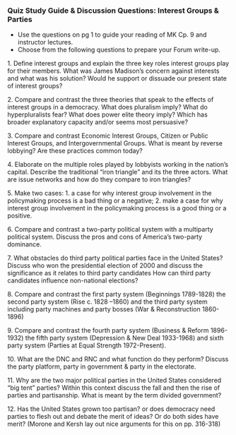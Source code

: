 ### Quiz Study Guide & Discussion Questions: Interest Groups & Parties

+ Use the questions on pg 1 to guide your reading of MK Cp. 9 and instructor lectures.
+ Choose from the following questions to prepare your Forum write-up.

1\. Define interest groups and explain the three key roles interest groups play for their members. What was James Madison’s concern against interests and what was his solution? Would he support or dissuade our present state of interest groups?

2\. Compare and contrast the three theories that speak to the effects of interest groups in a democracy. What does pluralism imply? What do hyperpluralists fear? What does power elite theory imply?  Which has broader explanatory capacity and/or seems most persuasive?

3\. Compare and contrast Economic Interest Groups, Citizen or Public Interest Groups, and Intergovernmental Groups. What is meant by reverse lobbying? Are these practices common today?

4\. Elaborate on the multiple roles played by lobbyists working in the nation’s capital. Describe the traditional “iron triangle” and its the three actors. What are issue networks and how do they compare to iron triangles?

5\. Make two cases: 1. a case for why interest group involvement in the policymaking process is a bad thing or a negative; 2. make a case for why interest group involvement in the policymaking process is a good thing or a positive.

6\. Compare and contrast a two-party political system with a multiparty political system. Discuss the pros and cons of America’s two-party dominance.

7\. What obstacles do third party political parties face in the United States? Discuss who won the presidential election of 2000 and discuss the significance as it relates to third party candidates How can third party candidates influence non-national elections?

8\. Compare and contrast the first party system (Beginnings 1789-1828) the second party system (Rise c. 1828 –1860) and the third party system including party machines and party bosses (War & Reconstruction 1860-1896)

9\. Compare and contrast the fourth party system (Business & Reform 1896-1932) the fifth party  system (Depression & New Deal 1933-1968) and sixth party system (Parties at Equal Strength 1972-Present).

10\. What are the DNC and RNC and what function do they perform? Discuss the party platform, party in government & party in the electorate.

11\. Why are the two major political parties in the United States considered “big tent” parties? Within this context discuss the fall and then the rise of parties and partisanship. What is meant by the term divided government?

12\. Has the United States grown too partisan? or does democracy need parties to flesh out and debate the merit of ideas? Or do both sides have merit? (Morone and Kersh lay out nice arguments for this on pp. 316-318)
